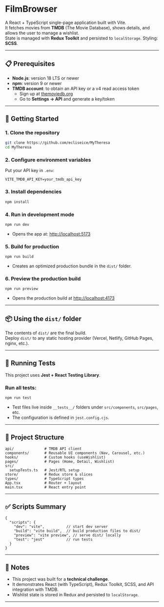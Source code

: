 # FilmBrowser

A React + TypeScript single-page application built with Vite.  
It fetches movies from **TMDB** (The Movie Database), shows details, and allows the user to manage a wishlist.  
State is managed with **Redux Toolkit** and persisted to `localStorage`. Styling: **SCSS**.  

---

## 📋 Prerequisites

- **Node.js**: version 18 LTS or newer  
- **npm**: version 9 or newer  
- **TMDB account**: to obtain an API key or a v4 read access token  
  - Sign up at [themoviedb.org](https://www.themoviedb.org)  
  - Go to **Settings → API** and generate a key/token  

---

## 🚀 Getting Started

### 1. Clone the repository
```bash
git clone https://github.com/ecliseice/MyTheresa
cd MyTheresa
```

### 2. Configure environment variables
Put your API key in `.env`:

```env
VITE_TMDB_API_KEY=your_tmdb_api_key
```

### 3. Install dependencies
```bash
npm install
```

### 4. Run in development mode
```bash
npm run dev
```
- Opens the app at: [http://localhost:5173](http://localhost:5173)

### 5. Build for production
```bash
npm run build
```
- Creates an optimized production bundle in the `dist/` folder.

### 6. Preview the production build
```bash
npm run preview
```
- Opens the production build at [http://localhost:4173](http://localhost:4173)

---

## 📦 Using the `dist/` folder

The contents of `dist/` are the final build.  
Deploy `dist/` to any static hosting provider (Vercel, Netlify, GitHub Pages, nginx, etc.).  

---

## 🧪 Running Tests

This project uses **Jest + React Testing Library**.

### Run all tests:
```bash
npm run test
```

- Test files live inside `__tests__/` folders under `src/components`, `src/pages`, etc.  
- The configuration is defined in `jest.config.cjs`.  

---

## 📂 Project Structure

```
api/              # TMDB API client
components/       # Reusable UI components (Nav, Carousel, etc.)
hooks/            # Custom hooks (useWishlist)
pages/            # Pages (Home, Detail, Wishlist)
src/
  setupTests.ts   # Jest/RTL setup
store/            # Redux store & slices
types/            # TypeScript types
App.tsx           # Router + layout
main.tsx          # React entry point
```

---

## ✅ Scripts Summary

```jsonc
{
  "scripts": {
    "dev": "vite",          // start dev server
    "build": "vite build",  // build production files to dist/
    "preview": "vite preview", // serve dist/ locally
    "test": "jest"          // run tests
  }
}
```

---

## 📌 Notes

- This project was built for a **technical challenge**.  
- It demonstrates React (with TypeScript), Redux Toolkit, SCSS, and API integration with TMDB.  
- Wishlist state is stored in Redux and persisted to `localStorage`.  

---
